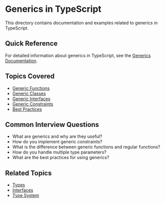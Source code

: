 # Generics in TypeScript

This directory contains documentation and examples related to generics in TypeScript.

## Quick Reference

For detailed information about generics in TypeScript, see the
[Generics Documentation](generics.md).

## Topics Covered

- [Generic Functions](generics.md#functions)
- [Generic Classes](generics.md#classes)
- [Generic Interfaces](generics.md#interfaces)
- [Generic Constraints](generics.md#constraints)
- [Best Practices](generics.md#best-practices)

## Common Interview Questions

- What are generics and why are they useful?
- How do you implement generic constraints?
- What is the difference between generic functions and regular functions?
- How do you handle multiple type parameters?
- What are the best practices for using generics?

## Related Topics

- [Types](../types/types.md)
- [Interfaces](../interfaces/interfaces.md)
- [Type System](../type-system/type-system.md)
